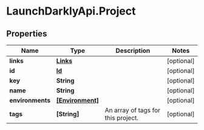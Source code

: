 # LaunchDarklyApi.Project

## Properties
Name | Type | Description | Notes
------------ | ------------- | ------------- | -------------
**links** | [**Links**](Links.md) |  | [optional] 
**id** | [**Id**](Id.md) |  | [optional] 
**key** | **String** |  | [optional] 
**name** | **String** |  | [optional] 
**environments** | [**[Environment]**](Environment.md) |  | [optional] 
**tags** | **[String]** | An array of tags for this project. | [optional] 


